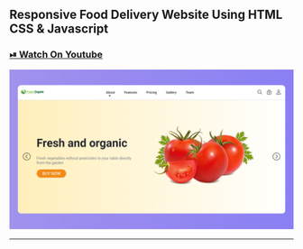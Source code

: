 ## Responsive Food Delivery Website Using HTML CSS & Javascript

### [⏯ Watch On Youtube](https://youtu.be/aBXRQTDBPY0)

![thumbnail](thumbnail.png)

----------